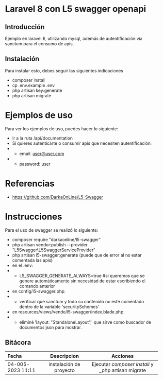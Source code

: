 # Laravel 8 con L5 swagger openapi 

## Introducción
Ejemplo en laravel 8, utilizando mysql, además de autentificación vía sanctum para el consumo de apis.

## Instalación
Para instalar esto, debes seguir las siguientes indicaciones
- composer install
- cp .env.example .env
- php artisan key:generate
- php artisan migrate

# Ejemplos de uso
Para ver los ejemplos de uso, puedes hacer lo siguiente:
- Ir a la ruta /api/documentation
- Si quieres autenticarte o consumir apis que necesiten autentificación: 
- - email: user@user.com
- - password: user

# Referencias
- https://github.com/DarkaOnLine/L5-Swagger

# Instrucciones
Para el uso de swagger se realizó lo siguiente:
- composer require "darkaonline/l5-swagger"
- php artisan vendor:publish --provider "L5Swagger\L5SwaggerServiceProvider" 
- php artisan l5-swagger:generate (puede que de error al no estar comentada las apis)
- en el .env:
- - L5_SWAGGER_GENERATE_ALWAYS=true #si queremos que se genere automáticamente sin necesidad de estar escribiendo el comando anterior
- en config/l5-swagger.php:
- - verificar que sanctum y todo su contenido no esté comentado dentro de la variable 'securitySchemes'
- en resources/views/vendo/l5-swagger/index.blade.php:
- - eliminé 'layout: "StandaloneLayout",' que sirve como buscador de documentos json para mostrar.

## Bitácora

Fecha | Descripcion | Acciones
| :-- | :-: | :-:
04-005-2023 11:11 | instalación de proyecto | Ejecutar _composer install_ y _php artisan migrate

